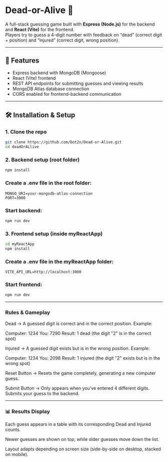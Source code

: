 # Dead-or-Alive 🎯

A full-stack guessing game built with **Express (Node.js)** for the backend and **React (Vite)** for the frontend.  
Players try to guess a 4-digit number with feedback on “dead” (correct digit + position) and “injured” (correct digit, wrong position).

---

## 🚀 Features
- Express backend with MongoDB (Mongoose)
- React (Vite) frontend
- REST API endpoints for submitting guesses and viewing results
- MongoDB Atlas database connection
- CORS enabled for frontend-backend communication

---

## 🛠️ Installation & Setup

### 1. Clone the repo
```bash
git clone https://github.com/Dot2n/Dead-or-Alive.git
cd deadOrALlive

```
### 2. Backend setup (root folder)
```bash
npm install
```

### Create a .env file in the root folder:
```env
MONGO_URI=your-mongodb-atlas-connection
PORT=3000
```
### Start backend:
```bash
npm run dev
```
### 3. Frontend setup (inside myReactApp)
```bash
cd myReactApp
npm install
```


### Create a .env file in the myReactApp folder:
```env
VITE_API_URL=http://localhost:3000
```

### Start frontend:
```bash
npm run dev

```
-----------

### Rules & Gameplay

Dead → A guessed digit is correct and in the correct position.
Example:

Computer: 1234
You:      7290
Result:   1 dead (the digit "2" is in the correct spot)

Injured → A guessed digit exists but is in the wrong position.
Example:

Computer: 1234
You:      2098
Result:   1 injured (the digit "2" exists but is in the wrong spot)

Reset Button → Resets the game completely, generating a new computer guess.

Submit Button → Only appears when you’ve entered 4 different digits. Submits your guess to the backend.

-----------

### 📊 Results Display

Each guess appears in a table with its corresponding Dead and Injured counts.

Newer guesses are shown on top, while older guesses move down the list.

Layout adapts depending on screen size (side-by-side on desktop, stacked on mobile).

